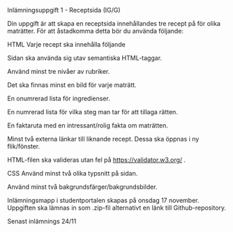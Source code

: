 Inlämningsuppgift 1 - Receptsida (IG/G)

Din uppgift är att skapa en receptsida innehållandes tre recept på för olika maträtter. För att åstadkomma detta bör du använda följande:

HTML
Varje recept ska innehålla följande

Sidan ska använda sig utav semantiska HTML-taggar. 

Använd minst tre nivåer av rubriker. 

Det ska finnas minst en bild för varje maträtt. 

En onumrerad lista för ingredienser. 

En numrerad lista för vilka steg man tar för att tillaga rätten. 

En faktaruta med en intressant/rolig fakta om maträtten. 

Minst två externa länkar till liknande recept. Dessa ska öppnas i ny flik/fönster. 

HTML-filen ska valideras utan fel på https://validator.w3.org/ . 

CSS
Använd minst två olika typsnitt på sidan.

Använd minst två bakgrundsfärger/bakgrundsbilder. 

Inlämningsmapp i studentportalen skapas på onsdag 17 november. 
Uppgiften ska lämnas in som .zip-fil alternativt en länk till Github-repository.

Senast inlämnings 24/11
